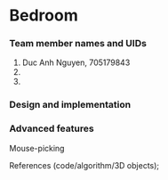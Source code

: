 # Bedroom

### Team member names and UIDs
1. Duc Anh Nguyen, 705179843
2.
3.

### Design and implementation


### Advanced features
Mouse-picking

References (code/algorithm/3D objects);

